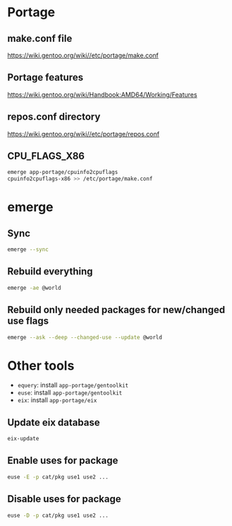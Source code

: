 # Portage

## make.conf file

https://wiki.gentoo.org/wiki//etc/portage/make.conf

## Portage features

https://wiki.gentoo.org/wiki/Handbook:AMD64/Working/Features

## repos.conf directory

https://wiki.gentoo.org/wiki//etc/portage/repos.conf

## CPU_FLAGS_X86

```bash
emerge app-portage/cpuinfo2cpuflags
cpuinfo2cpuflags-x86 >> /etc/portage/make.conf
```

# emerge

## Sync

```bash
emerge --sync
```

## Rebuild everything

```bash
emerge -ae @world
```

## Rebuild only needed packages for new/changed use flags

```bash
emerge --ask --deep --changed-use --update @world
```

# Other tools

 * `equery`: install `app-portage/gentoolkit`
 * `euse`: install `app-portage/gentoolkit`
 * `eix`: install `app-portage/eix`

## Update eix database

```bash
eix-update
```

## Enable uses for package

```bash
euse -E -p cat/pkg use1 use2 ...
```

## Disable uses for package

```bash
euse -D -p cat/pkg use1 use2 ...
```
